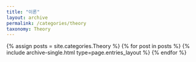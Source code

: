 ```yaml
---
title: "이론"
layout: archive
permalink: /categories/theory
taxonomy: Theory
---
```


{% assign posts = site.categories.Theory %}
{% for post in posts %} {% include archive-single.html type=page.entries_layout %} {% endfor %}

